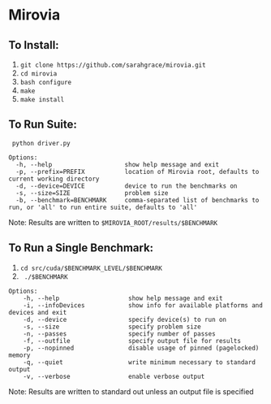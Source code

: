 # Mirovia

## To Install:
1. ```git clone https://github.com/sarahgrace/mirovia.git```
2. ```cd mirovia```
3. ```bash configure```
4. ```make```
5. ```make install```

## To Run Suite:
``` python driver.py```

```
Options:
  -h, --help                    show help message and exit
  -p, --prefix=PREFIX           location of Mirovia root, defaults to current working directory
  -d, --device=DEVICE           device to run the benchmarks on
  -s, --size=SIZE               problem size
  -b, --benchmark=BENCHMARK     comma-separated list of benchmarks to run, or 'all' to run entire suite, defaults to 'all'
```
Note: Results are written to ```$MIROVIA_ROOT/results/$BENCHMARK```

## To Run a Single Benchmark:
1. ```cd src/cuda/$BENCHMARK_LEVEL/$BENCHMARK```
2. ``` ./$BENCHMARK```

```
Options: 
    -h, --help                   show help message and exit
    -i, --infoDevices            show info for available platforms and devices and exit
    -d, --device                 specify device(s) to run on
    -s, --size                   specify problem size
    -n, --passes                 specify number of passes
    -f, --outfile                specify output file for results
    -p, --nopinned               disable usage of pinned (pagelocked) memory
    -q, --quiet                  write minimum necessary to standard output
    -v, --verbose                enable verbose output
```
Note: Results are written to standard out unless an output file is specified

